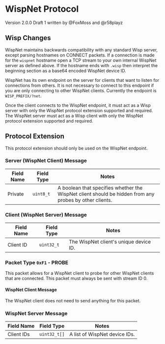 # WispNet Protocol

Version 2.0.0 Draft 1 written by @FoxMoss and @r58playz

## Wisp Changes
WispNet maintains backwards compatibility with any standard Wisp server, except parsing hostnames on CONNECT packets. If a connection is made for the `wispnet` hostname open a TCP stream to your own internal WispNet server as defined above. If the hostname ends with `.wisp` then interpret the beginning section as a base64 encoded WispNet device ID.

WispNet has its own endpoint on the server for clients that want to listen for connections from others. It is not necessary to connect to this endpoint if you are only connecting to other WispNet clients. Currently the endpoint is `WISP_PREFIX/?net`.

Once the client connects to the WispNet endpoint, it must act as a Wisp server with only the WispNet protocol extension supported and required. The WispNet server must act as a Wisp client with only the WispNet protocol extension supported and required.

## Protocol Extension
This protocol extension should only be used on the WispNet endpoint.

### Server (WispNet Client) Message
| Field Name | Field Type | Notes                                                                                                  |
|------------|------------|--------------------------------------------------------------------------------------------------------|
| Private    | `uint8_t`  | A boolean that specifies whether the WispNet client should be hidden from any probes by other clients. |

### Client (WispNet Server) Message
| Field Name | Field Type | Notes                                  |
|------------|------------|----------------------------------------|
| Client ID  | `uint32_t` | The WispNet client's unique device ID. |

### Packet Type `0xF1` - PROBE
This packet allows for a WispNet client to probe for other WispNet clients that are connected. This packet must always be sent with stream ID 0.

#### WispNet Client Message
The WispNet client does not need to send anything for this packet.

### WispNet Server Message
| Field Name | Field Type   | Notes                         |
|------------|--------------|-------------------------------|
| Client IDs | `uint32_t[]` | A list of WispNet device IDs. |
